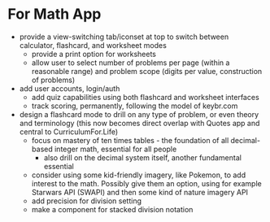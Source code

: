 # For Math App

* provide a view-switching tab/iconset at top to switch between calculator, flashcard, and worksheet modes
  * provide a print option for worksheets
  * allow user to select number of problems per page (within a reasonable range) and problem scope (digits per value, construction of problems)
* add user accounts, login/auth
  * add quiz capabilities using both flashcard and worksheet interfaces
  * track scoring, permanently, following the model of keybr.com
* design a flashcard mode to drill on any type of problem, or even theory and terminology (this now becomes direct overlap with Quotes app and central to CurriculumFor.Life)
  * focus on mastery of ten times tables - the foundation of all decimal-based integer math, essential for all people
    * also drill on the decimal system itself, another fundamental essential
  * consider using some kid-friendly imagery, like Pokemon, to add interest to the math. Possibly give them an option, using for example Starwars API (SWAPI) and then some kind of nature imagery API
  * add precision for division setting 
  * make a component for stacked division notation